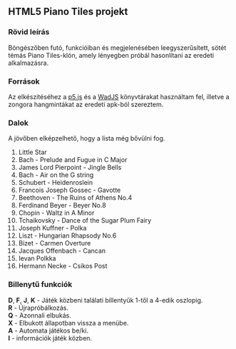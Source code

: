 ## HTML5 Piano Tiles projekt   
### Rövid leírás   
Böngészőben futó, funkcióiban és megjelenésében leegyszerűsített, sötét témás Piano Tiles-klón, amely lényegben próbál hasonlítani az eredeti alkalmazásra.   

### Források   
Az elkészítéséhez a [p5.js](https://p5js.org/) és a [WadJS](https://github.com/rserota/wad) könyvtárakat használtam fel, illetve a zongora hangmintákat az eredeti apk-ból szereztem.   

### Dalok   
A jövőben elképzelhető, hogy a lista még bővülni fog.   
1. Little Star
2. Bach - Prelude and Fugue in C Major
3. James Lord Pierpoint - Jingle Bells
4. Bach - Air on the G string
5. Schubert - Heidenroslein
6. Francois Joseph Gossec - Gavotte
7. Beethoven - The Ruins of Athens No.4
8. Ferdinand Beyer - Beyer No.8
9. Chopin - Waltz in A Minor
10. Tchaikovsky - Dance of the Sugar Plum Fairy
11. Joseph Kuffner - Polka
12. Liszt - Hungarian Rhapsody No.6
13. Bizet - Carmen Overture
14. Jacques Offenbach - Cancan
15. Ievan Polkka
16. Hermann Necke - Csikos Post   

### Billenytű funkciók   
**D**, **F**, **J**, **K** - Játék közbeni találati billentyűk 1-től a 4-edik oszlopig.   
**R** - Újrapróbálkozás.   
**Q** - Azonnali elbukás.   
**X** - Elbukott állapotban vissza a menübe.   
**A** - Automata játékos be/ki.   
**I** - információk játék közben.